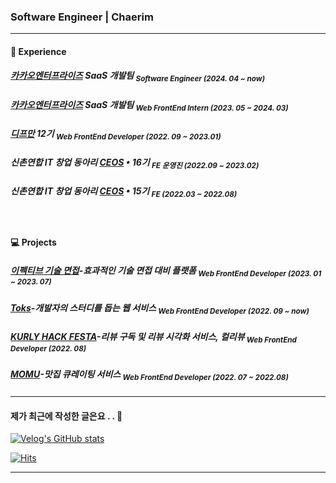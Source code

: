 ### Software Engineer | Chaerim

---

#### 💬 Experience

##### [카카오엔터프라이즈](https://kakaoenterprise.com/) SaaS 개발팀 <sub> Software Engineer (2024. 04 ~ now)</sub>

##### [카카오엔터프라이즈](https://kakaoenterprise.com/) SaaS 개발팀 <sub>Web FrontEnd Intern (2023. 05 ~ 2024. 03)</sub>

##### [디프만](https://www.depromeet.com/) 12기 <sub>Web FrontEnd Developer (2022. 09 ~ 2023.01)</sub>

##### 신촌연합 IT 창업 동아리 [CEOS](https://www.ceos.or.kr/) • 16기 <sub>FE 운영진 (2022.09 ~ 2023.02)</sub>

##### 신촌연합 IT 창업 동아리 [CEOS](https://www.ceos.or.kr/) • 15기 <sub>FE (2022.03 ~ 2022.08)</sub>

</br>

#### 💻 Projects

##### [이펙티브 기술 면접](https://github.com/effective-tech-interview)-효과적인 기술 면접 대비 플랫폼 <sub>Web FrontEnd Developer (2023. 01 ~ 2023. 07)</sub>

##### [Toks](https://github.com/depromeet/toks-web)-개발자의 스터디를 돕는 웹 서비스 <sub>Web FrontEnd Developer (2022. 09 ~ now)</sub>

##### [KURLY HACK FESTA](https://github.com/KURLY-HACK/kurly-client)-리뷰 구독 및 리뷰 시각화 서비스, 컬리뷰 <sub>Web FrontEnd Developer (2022. 08)</sub>

##### [MOMU](https://github.com/Team-Momu)-맛집 큐레이팅 서비스 <sub>Web FrontEnd Developer (2022. 07 ~ 2022.08)</sub> 



---

#### 제가 최근에 작성한 글은요 . . 📝

[![Velog's GitHub stats](https://velog-readme-stats.vercel.app/api?name=chaeerim)](https://velog-readme-stats.vercel.app/api/redirect?name=chaeerim)

[![Hits](https://hits.seeyoufarm.com/api/count/incr/badge.svg?url=https%3A%2F%2Fgithub.com%2Fchaaerim&count_bg=%2393D4D5&title_bg=%23555555&icon=&icon_color=%23E7E7E7&title=hits&edge_flat=false)](https://hits.seeyoufarm.com)

---
